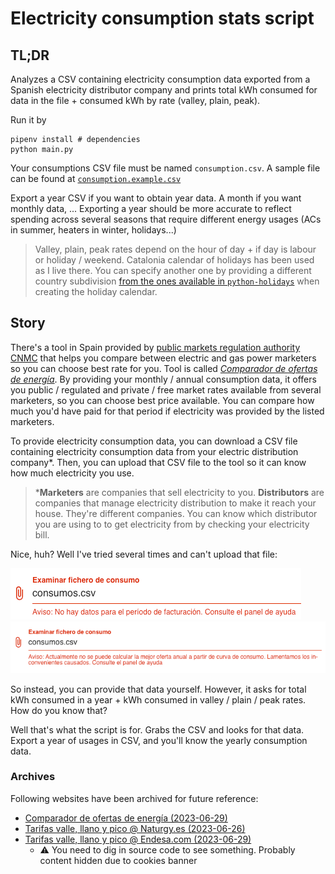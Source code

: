 # Electricity consumption stats script
## TL;DR
Analyzes a CSV containing electricity consumption data exported from a Spanish electricity distributor company and prints total kWh consumed for data in the file + consumed kWh by rate (valley, plain, peak).

Run it by
```shell
pipenv install # dependencies
python main.py
```

Your consumptions CSV file must be named `consumption.csv`. A sample file can be found at [`consumption.example.csv`](./consumption.example.csv)

Export a year CSV if you want to obtain year data. A month if you want monthly data, ... Exporting a year should be more accurate to reflect spending across several seasons that require different energy usages (ACs in summer, heaters in winter, holidays...)

> Valley, plain, peak rates depend on the hour of day + if day is labour or holiday / weekend. Catalonia calendar of holidays has been used as I live there. You can specify another one by providing a different country subdivision [from the ones available in `python-holidays`](https://python-holidays.readthedocs.io/en/latest/) when creating the holiday calendar.

## Story
There's a tool in Spain provided by [public markets regulation authority CNMC](https://www.cnmc.es/sobre-la-cnmc/que-es-la-cnmc) that helps you compare between electric and gas power marketers so you can choose best rate for you. Tool is called [_Comparador de ofertas de energía_](https://comparador.cnmc.gob.es/). By providing your monthly / annual consumption data, it offers you public / regulated and private / free market rates available from several marketers, so you can choose best price available. You can compare how much you'd have paid for that period if electricity was provided by the listed marketers. 

To provide electricity consumption data, you can download a CSV file containing electricity consumption data from your electric distribution company\*. Then, you can upload that CSV file to the tool so it can know how much electricity you use.

> \***Marketers** are companies that sell electricity to you. **Distributors** are companies that manage electricity distribution to make it reach your house. They're different companies. You can know which distributor you are using to to get electricity from by checking your electricity bill.

Nice, huh? Well I've tried several times and can't upload that file:

![Error displaying "no data" in Spanish when trying to upload consumptions file](assets/error_no_data.png)
![Error displaying "unavailable" in Spanish when trying to upload consumptions file](assets/error_unavailable.png)

So instead, you can provide that data yourself. However, it asks for total kWh consumed in a year + kWh consumed in valley / plain / peak rates. How do you know that?

Well that's what the script is for. Grabs the CSV and looks for that data. Export a year of usages in CSV, and you'll know the yearly consumption data.

### Archives
Following websites have been archived for future reference:
- [Comparador de ofertas de energía (2023-06-29)](https://web.archive.org/web/20230629105819/https://comparador.cnmc.gob.es/)
- [Tarifas valle, llano y pico @ Naturgy.es (2023-06-26)](https://web.archive.org/web/20230629110442/https://www.naturgy.es/blog/hogar/hora_luz_mas_barata)
- [Tarifas valle, llano y pico @ Endesa.com (2023-06-29) ](https://web.archive.org/web/20230629105102/https%3A%2F%2Fwww.endesa.com%2Fes%2Fblog%2Fblog-de-endesa%2Fhorarios-luz-valle-punta-llano)
  - ⚠️ You need to dig in source code to see something. Probably content hidden due to cookies banner